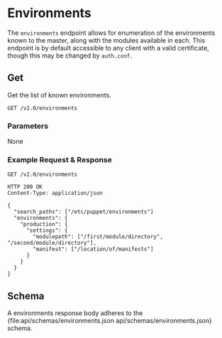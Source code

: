 Environments
============

The `environments` endpoint allows for enumeration of the environments known to the master, along with the modules available in each.
This endpoint is by default accessible to any client with a valid certificate, though this may be changed by `auth.conf`.

Get
---

Get the list of known environments.

    GET /v2.0/environments

### Parameters

None

### Example Request & Response

    GET /v2.0/environments

    HTTP 200 OK
    Content-Type: application/json

    {
      "search_paths": ["/etc/puppet/environments"]
      "environments": {
        "production": {
          "settings": {
            "modulepath": ["/first/module/directory", "/second/module/directory"],
            "manifest": ["/location/of/manifests"]
          }
        }
      }
    }

Schema
------

A environments response body adheres to the {file:api/schemas/environments.json
api/schemas/environments.json} schema.
